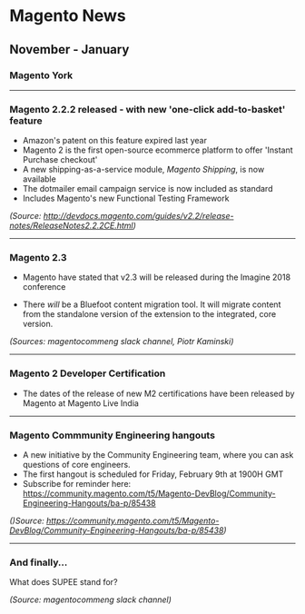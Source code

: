 # Magento News 

## November - January

### Magento York

---

### Magento 2.2.2 released - with new 'one-click add-to-basket' feature

* Amazon's patent on this feature expired last year
* Magento 2 is the first open-source ecommerce platform to offer 'Instant Purchase checkout'
* A new shipping-as-a-service module, _Magento Shipping_, is now available 
* The dotmailer email campaign service is now included as standard
* Includes Magento's new Functional Testing Framework

_(Source: http://devdocs.magento.com/guides/v2.2/release-notes/ReleaseNotes2.2.2CE.html)_

---

### Magento 2.3

* Magento have stated that v2.3 will be released during the Imagine 2018 conference

* There _will_ be a Bluefoot content migration tool. It will migrate content from the standalone version of the extension to the integrated, core version.

_(Sources: magentocommeng slack channel, Piotr Kaminski)_

---

### Magento 2 Developer Certification 

* The dates of the release of new M2 certifications have been released by Magento at Magento Live India

---

### Magento Commmunity Engineering hangouts

* A new initiative by the Community Engineering team, where you can ask questions of core engineers.
* The first hangout is scheduled for Friday, February 9th at 1900H GMT
* Subscribe for reminder here: https://community.magento.com/t5/Magento-DevBlog/Community-Engineering-Hangouts/ba-p/85438

_()Source: https://community.magento.com/t5/Magento-DevBlog/Community-Engineering-Hangouts/ba-p/85438)_

---

### And finally...

What does SUPEE stand for? 

_(Source: magentocommeng slack channel)_

